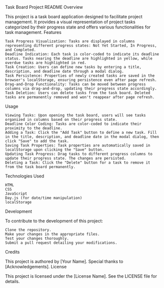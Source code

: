 Task Board Project README
Overview

This project is a task board application designed to facilitate project management. It provides a visual representation of project tasks categorized by their progress state and offers various functionalities for task management.
Features

    Task Progress Visualization: Tasks are displayed in columns representing different progress states: Not Yet Started, In Progress, and Completed.
    Deadline Indication: Each task is color-coded to indicate its deadline status. Tasks nearing the deadline are highlighted in yellow, while overdue tasks are highlighted in red.
    Task Creation: Users can define new tasks by entering a title, description, and deadline date through a modal dialog.
    Task Persistence: Properties of newly created tasks are saved in the browser's localStorage, ensuring persistence even after page refresh.
    Drag-and-Drop Functionality: Tasks can be moved between progress columns via drag-and-drop, updating their progress state accordingly.
    Task Deletion: Users can delete tasks from the task board. Deleted tasks are permanently removed and won't reappear after page refresh.

Usage

    Viewing Tasks: Upon opening the task board, users will see tasks organized in columns based on their progress state.
    Deadline Color Coding: Tasks are color-coded to indicate their proximity to the deadline.
    Adding a Task: Click the "Add Task" button to define a new task. Fill in the title, description, and deadline date in the modal dialog, then click "Save" to add the task.
    Saving Task Properties: Task properties are automatically saved in localStorage upon clicking the "Save" button.
    Updating Task Progress: Drag tasks to different progress columns to update their progress state. The changes are persisted.
    Deleting a Task: Click the "Delete" button for a task to remove it from the task board permanently.

Technologies Used

    HTML
    CSS
    JavaScript
    Day.js (for date/time manipulation)
    localStorage

Development

To contribute to the development of this project:

    Clone the repository.
    Make your changes in the appropriate files.
    Test your changes thoroughly.
    Submit a pull request detailing your modifications.

Credits

This project is authored by [Your Name]. Special thanks to [Acknowledgements].
License

This project is licensed under the [License Name]. See the LICENSE file for details.